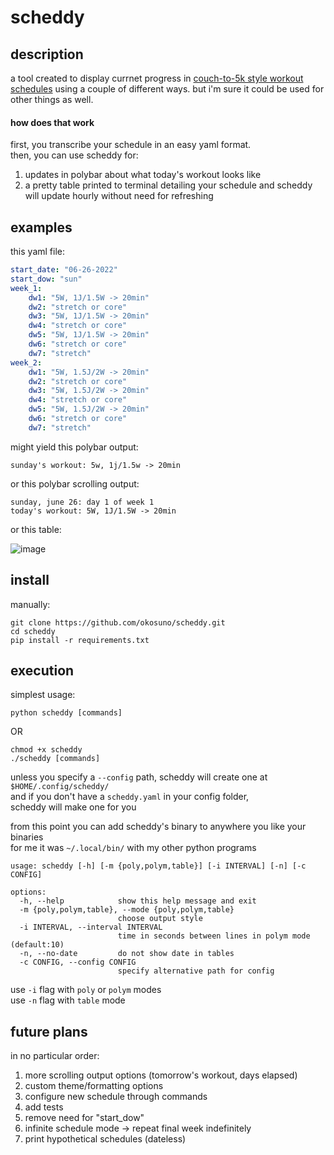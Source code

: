 # scheddy

## description

a tool created to display currnet progress in [couch-to-5k style workout schedules](https://www.c25k.com/c25k_metric.html)
using a couple of different ways. but i'm sure it could be used for other things as well.

#### how does that work

first, you transcribe your schedule in an easy yaml format.  
then, you can use scheddy for:
  1. updates in polybar about what today's workout looks like
  2. a pretty table printed to terminal detailing your schedule
and scheddy will update hourly without need for refreshing  

## examples

this yaml file:

```yaml
start_date: "06-26-2022"
start_dow: "sun"
week_1:
    dw1: "5W, 1J/1.5W -> 20min"
    dw2: "stretch or core"
    dw3: "5W, 1J/1.5W -> 20min"
    dw4: "stretch or core"
    dw5: "5W, 1J/1.5W -> 20min"
    dw6: "stretch or core"
    dw7: "stretch"
week_2:
    dw1: "5W, 1.5J/2W -> 20min"
    dw2: "stretch or core"
    dw3: "5W, 1.5J/2W -> 20min"
    dw4: "stretch or core"
    dw5: "5W, 1.5J/2W -> 20min"
    dw6: "stretch or core"
    dw7: "stretch"
```

might yield this polybar output:  

`sunday's workout: 5w, 1j/1.5w -> 20min`

or this polybar scrolling output:  

```
sunday, june 26: day 1 of week 1
today's workout: 5W, 1J/1.5W -> 20min
```

or this table:  

![image](https://i.imgur.com/aGh2ARK.png)

## install

manually:

```
git clone https://github.com/okosuno/scheddy.git 
cd scheddy
pip install -r requirements.txt
```
## execution

simplest usage:

```
python scheddy [commands]
```
OR  
```
chmod +x scheddy
./scheddy [commands]
```

unless you specify a `--config` path, scheddy will create one at   
`$HOME/.config/scheddy/`  
and if you don't have a `scheddy.yaml` in your config folder,   
scheddy will make one for you   

from this point you can add scheddy's binary to anywhere you like your binaries    
for me it was `~/.local/bin/` with my other python programs  

```
usage: scheddy [-h] [-m {poly,polym,table}] [-i INTERVAL] [-n] [-c CONFIG]

options:
  -h, --help            show this help message and exit
  -m {poly,polym,table}, --mode {poly,polym,table}
                        choose output style
  -i INTERVAL, --interval INTERVAL
                        time in seconds between lines in polym mode (default:10)
  -n, --no-date         do not show date in tables
  -c CONFIG, --config CONFIG
                        specify alternative path for config
```

use `-i` flag with `poly` or `polym` modes    
use `-n` flag with `table` mode     


## future plans

in no particular order:  

1. more scrolling output options (tomorrow's workout, days elapsed)
2. custom theme/formatting options
3. configure new schedule through commands
4. add tests
5. remove need for "start_dow"
6. infinite schedule mode -> repeat final week indefinitely
7. print hypothetical schedules (dateless)
